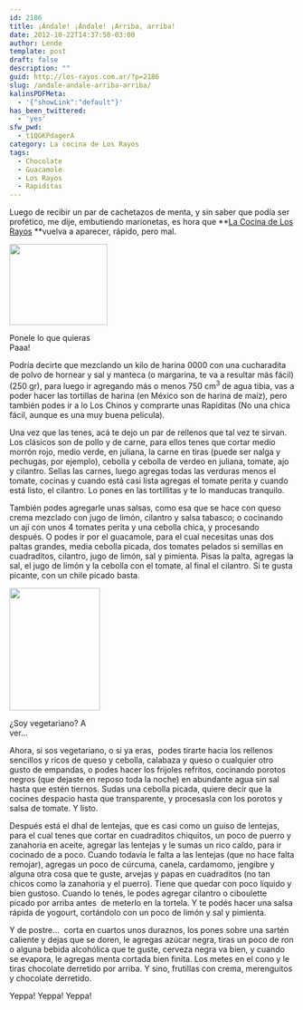 ```yaml
---
id: 2186
title: ¡Ándale! ¡Ándale! ¡Arriba, arriba!
date: 2012-10-22T14:37:50-03:00
author: Lende
template: post
draft: false
description: ""
guid: http://los-rayos.com.ar/?p=2186
slug: /andale-andale-arriba-arriba/
kalinsPDFMeta:
  - '{"showLink":"default"}'
has_been_twittered:
  - 'yes'
sfw_pwd:
  - t1QGKPdagerA
category: La cocina de Los Rayos
tags:
  - Chocolate
  - Guacamole
  - Los Rayos
  - Rapiditas
---
```

Luego de recibir un par de cachetazos de menta, y sin saber que podía ser profético, me dije, embutiendo marionetas, es hora que **<a href="http://los-rayos.com/category/la-cocina-de-los-rayos/" target="_blank">La Cocina de Los Rayos</a> **vuelva a aparecer, rápido, pero mal.

<div style="width: 183px" class="wp-caption alignright">
  <img src="https://encrypted-tbn3.gstatic.com/images?q=tbn:ANd9GcRgYuou3FDtGsHV_plZZ5a0OMtzSXp7A3wdSeBSVLRCXndgYFQ3vA" alt="" width="173" height="143" />
  
  <p class="wp-caption-text">
    Ponele lo que quieras Paaa!
  </p>
</div>

Podría decirte que mezclando un kilo de harina 0000 con una cucharadita de polvo de hornear y sal y manteca (o margarina, te va a resultar más fácil) (250 gr), para luego ir agregando más o menos 750 cm<sup>3 </sup>de agua tibia, vas a poder hacer las tortillas de harina (en México son de harina de maíz), pero también podes ir a lo Los Chinos y comprarte unas Rapiditas (No una chica fácil, aunque es una muy buena película).

Una vez que las tenes, acá te dejo un par de rellenos que tal vez te sirvan. Los clásicos son de pollo y de carne, para ellos tenes que cortar medio morrón rojo, medio verde, en juliana, la carne en tiras (puede ser nalga y pechugas, por ejemplo), cebolla y cebolla de verdeo en juliana, tomate, ajo y cilantro. Sellas las carnes, luego agregas todas las verduras menos el tomate, cocinas y cuando está casi lista agregas el tomate perita y cuando está listo, el cilantro. Lo pones en las tortillitas y te lo manducas tranquilo.

También podes agregarle unas salsas, como esa que se hace con queso crema mezclado con jugo de limón, cilantro y salsa tabasco; o cocinando un ají con unos 4 tomates perita y una cebolla chica, y procesando después. O podes ir por el guacamole, para el cual necesitas unas dos paltas grandes, media cebolla picada, dos tomates pelados si semillas en cuadraditos, cilantro, jugo de limón, sal y pimienta. Pisas la palta, agregas la sal, el jugo de limón y la cebolla con el tomate, al final el cilantro. Si te gusta picante, con un chile picado basta.

<div style="width: 170px" class="wp-caption alignleft">
  <img src="https://encrypted-tbn0.gstatic.com/images?q=tbn:ANd9GcSSlWOD_Jorx_E2gJay07DxY5zu-hPYm31EZz3ZhxnX-Z4UkEjnczx_GkE" alt="" width="160" height="216" />
  
  <p class="wp-caption-text">
    ¿Soy vegetariano? A ver...
  </p>
</div>

Ahora, si sos vegetariano, o si ya eras,  podes tirarte hacia los rellenos sencillos y ricos de queso y cebolla, calabaza y queso o cualquier otro gusto de empandas, o podes hacer los frijoles refritos, cocinando porotos negros (que dejaste en reposo toda la noche) en abundante agua sin sal hasta que estén tiernos. Sudas una cebolla picada, quiere decir que la cocines despacio hasta que transparente, y procesasla con los porotos y salsa de tomate. Y listo.

Después está el dhal de lentejas, que es casi como un guiso de lentejas, para el cual tenes que cortar en cuadraditos chiquitos, un poco de puerro y zanahoria en aceite, agregar las lentejas y le sumas un rico caldo, para ir cocinado de a poco. Cuando todavía le falta a las lentejas (que no hace falta remojar), agregas un poco de cúrcuma, canela, cardamomo, jengibre y alguna otra cosa que te guste, arvejas y papas en cuadraditos (no tan chicos como la zanahoria y el puerro). Tiene que quedar con poco líquido y bien gustoso. Cuando lo tenés, le podes agregar cilantro o ciboulette picado por arriba antes  de meterlo en la tortela. Y te podés hacer una salsa rápida de yogourt, cortándolo con un poco de limón y sal y pimienta.

Y de postre…  corta en cuartos unos duraznos, los pones sobre una sartén caliente y dejas que se doren, le agregas azúcar negra, tiras un poco de ron o alguna bebida alcohólica que te guste, cerveza negra va bien, y cuando se evapora, le agregas menta cortada bien finita. Los metes en el cono y le tiras chocolate derretido por arriba. Y sino, frutillas con crema, merenguitos y chocolate derretido.

Yeppa! Yeppa! Yeppa!